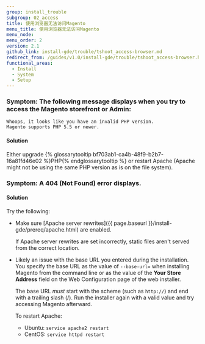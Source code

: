 ```yaml
---
group: install_trouble
subgroup: 02_access
title: 使用浏览器无法访问Magento
menu_title: 使用浏览器无法访问Magento
menu_node:
menu_order: 2
version: 2.1
github_link: install-gde/trouble/tshoot_access-browser.md
redirect_from: /guides/v1.0/install-gde/trouble/tshoot_access-browser.html
functional_areas:
  - Install
  - System
  - Setup
---
```



### Symptom: The following message displays when you try to access the Magento storefront or Admin:

	Whoops, it looks like you have an invalid PHP version.
	Magento supports PHP 5.5 or newer.
	
#### Solution

Either upgrade {% glossarytooltip bf703ab1-ca4b-48f9-b2b7-16a81fd46e02 %}PHP{% endglossarytooltip %} or restart Apache (Apache might not be using the same PHP version as is on the file system).

### Symptom: A 404 (Not Found) error displays.

#### Solution
Try the following:

*	Make sure [Apache server rewrites]({{ page.baseurl }}/install-gde/prereq/apache.html) are enabled.

	If Apache server rewrites are set incorrectly, static files aren't served from the correct location.

*	Likely an issue with the base URL you entered during the installation. You specify the base URL as the value of `--base-url=` when installing Magento from the command line or as the value of the **Your Store Address** field on the Web Configuration page of the web installer.
	
	The base URL *must* start with the scheme (such as `http://`) and end with a trailing slash (/). Run the installer again with a valid value and try accessing Magento afterward.

	To restart Apache:

	*	Ubuntu: `service apache2 restart`
	*	CentOS: `service httpd restart`

